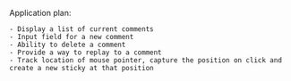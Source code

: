 Application plan: 

	- Display a list of current comments
	- Input field for a new comment
	- Ability to delete a comment
	- Provide a way to replay to a comment 
	- Track location of mouse pointer, capture the position on click and create a new sticky at that position 